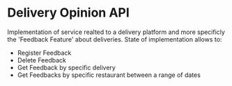 # Delivery Opinion API

Implementation of service realted to a delivery platform and more specificly the 'Feedback Feature' about deliveries. State of implementation allows to:
- Register Feedback
- Delete Feedback
- Get Feedback by specific delivery
- Get Feedbacks by specific restaurant between a range of dates
